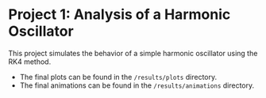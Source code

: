 # Project 1: Analysis of a Harmonic Oscillator
This project simulates the behavior of a simple harmonic oscillator using the RK4 method.
- The final plots can be found in the `/results/plots` directory.
- The final animations can be found in the `/results/animations` directory.
